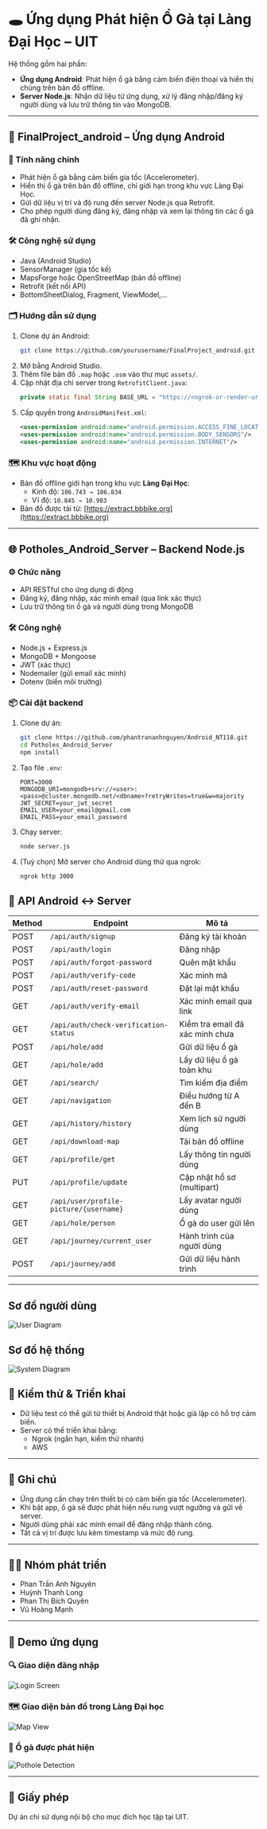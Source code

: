 # 🕳️ Ứng dụng Phát hiện Ổ Gà tại Làng Đại Học – UIT

Hệ thống gồm hai phần:

- **Ứng dụng Android**: Phát hiện ổ gà bằng cảm biến điện thoại và hiển thị chúng trên bản đồ offline.
- **Server Node.js**: Nhận dữ liệu từ ứng dụng, xử lý đăng nhập/đăng ký người dùng và lưu trữ thông tin vào MongoDB.

---

## 📱 FinalProject_android – Ứng dụng Android

### 🚀 Tính năng chính

- Phát hiện ổ gà bằng cảm biến gia tốc (Accelerometer).
- Hiển thị ổ gà trên bản đồ offline, chỉ giới hạn trong khu vực Làng Đại Học.
- Gửi dữ liệu vị trí và độ rung đến server Node.js qua Retrofit.
- Cho phép người dùng đăng ký, đăng nhập và xem lại thông tin các ổ gà đã ghi nhận.

### 🛠️ Công nghệ sử dụng

- Java (Android Studio)
- SensorManager (gia tốc kế)
- MapsForge hoặc OpenStreetMap (bản đồ offline)
- Retrofit (kết nối API)
- BottomSheetDialog, Fragment, ViewModel,...

### 🗂️ Hướng dẫn sử dụng

1. Clone dự án Android:
   ```bash
   git clone https://github.com/yourusername/FinalProject_android.git
   ```
2. Mở bằng Android Studio.
3. Thêm file bản đồ `.map` hoặc `.osm` vào thư mục `assets/`.
4. Cập nhật địa chỉ server trong `RetrofitClient.java`:
   ```java
   private static final String BASE_URL = "https://<ngrok-or-render-url>";
   ```
5. Cấp quyền trong `AndroidManifest.xml`:
   ```xml
   <uses-permission android:name="android.permission.ACCESS_FINE_LOCATION"/>
   <uses-permission android:name="android.permission.BODY_SENSORS"/>
   <uses-permission android:name="android.permission.INTERNET"/>
   ```

### 🗺️ Khu vực hoạt động

- Bản đồ offline giới hạn trong khu vực **Làng Đại Học**:
  - Kinh độ: `106.743 → 106.834`
  - Vĩ độ: `10.845 → 10.903`
- Bản đồ được tải từ: [https://extract.bbbike.org](https://extract.bbbike.org)

---

## 🌐 Potholes_Android_Server – Backend Node.js

### ⚙️ Chức năng

- API RESTful cho ứng dụng di động
- Đăng ký, đăng nhập, xác minh email (qua link xác thực)
- Lưu trữ thông tin ổ gà và người dùng trong MongoDB

### 🛠️ Công nghệ

- Node.js + Express.js
- MongoDB + Mongoose
- JWT (xác thực)
- Nodemailer (gửi email xác minh)
- Dotenv (biến môi trường)

### 📦 Cài đặt backend

1. Clone dự án:

   ```bash
   git clone https://github.com/phantrananhnguyen/Android_NT118.git
   cd Potholes_Android_Server
   npm install
   ```

2. Tạo file `.env`:

   ```env
   PORT=3000
   MONGODB_URI=mongodb+srv://<user>:<pass>@cluster.mongodb.net/<dbname>?retryWrites=true&w=majority
   JWT_SECRET=your_jwt_secret
   EMAIL_USER=your_email@gmail.com
   EMAIL_PASS=your_email_password
   ```

3. Chạy server:

   ```bash
   node server.js
   ```

4. (Tuỳ chọn) Mở server cho Android dùng thử qua ngrok:
   ```bash
   ngrok http 3000
   ```

## 📡 API Android ↔ Server

| Method | Endpoint                               | Mô tả                           |
| ------ | -------------------------------------- | ------------------------------- |
| POST   | `/api/auth/signup`                     | Đăng ký tài khoản               |
| POST   | `/api/auth/login`                      | Đăng nhập                       |
| POST   | `/api/auth/forgot-password`            | Quên mật khẩu                   |
| POST   | `/api/auth/verify-code`                | Xác minh mã                     |
| POST   | `/api/auth/reset-password`             | Đặt lại mật khẩu                |
| GET    | `/api/auth/verify-email`               | Xác minh email qua link         |
| GET    | `/api/auth/check-verification-status`  | Kiểm tra email đã xác minh chưa |
| POST   | `/api/hole/add`                        | Gửi dữ liệu ổ gà                |
| GET    | `/api/hole/add`                        | Lấy dữ liệu ổ gà toàn khu       |
| GET    | `/api/search/`                         | Tìm kiếm địa điểm               |
| GET    | `/api/navigation`                      | Điều hướng từ A đến B           |
| GET    | `/api/history/history`                 | Xem lịch sử người dùng          |
| GET    | `/api/download-map`                    | Tải bản đồ offline              |
| GET    | `/api/profile/get`                     | Lấy thông tin người dùng        |
| PUT    | `/api/profile/update`                  | Cập nhật hồ sơ (multipart)      |
| GET    | `/api/user/profile-picture/{username}` | Lấy avatar người dùng           |
| GET    | `/api/hole/person`                     | Ổ gà do user gửi lên            |
| GET    | `/api/journey/current_user`            | Hành trình của người dùng       |
| POST   | `/api/journey/add`                     | Gửi dữ liệu hành trình          |

---

## Sơ đồ người dùng

![User Diagram](screenshots/user_dia.jpg)

## Sơ đồ hệ thống

![System Diagram](screenshots/system_dia.jpg)

## 🧪 Kiểm thử & Triển khai

- Dữ liệu test có thể gửi từ thiết bị Android thật hoặc giả lập có hỗ trợ cảm biến.
- Server có thể triển khai bằng:
  - Ngrok (ngắn hạn, kiểm thử nhanh)
  - AWS

---

## 📌 Ghi chú

- Ứng dụng cần chạy trên thiết bị có cảm biến gia tốc (Accelerometer).
- Khi bật app, ổ gà sẽ được phát hiện nếu rung vượt ngưỡng và gửi về server.
- Người dùng phải xác minh email để đăng nhập thành công.
- Tất cả vị trí được lưu kèm timestamp và mức độ rung.

---

## 👨‍💻 Nhóm phát triển

- Phan Trần Anh Nguyên
- Huỳnh Thanh Long
- Phan Thị Bích Quyên
- Vũ Hoàng Mạnh

---

## 📸 Demo ứng dụng

### 🔍 Giao diện đăng nhập

![Login Screen](screenshots/SignIn.png)

### 🗺️ Giao diện bản đồ trong Làng Đại học

![Map View](screenshots/map.jpg)

### 🚧 Ổ gà được phát hiện

![Pothole Detection](screenshots/detect.jpg)

---

## 📄 Giấy phép

Dự án chỉ sử dụng nội bộ cho mục đích học tập tại UIT.
